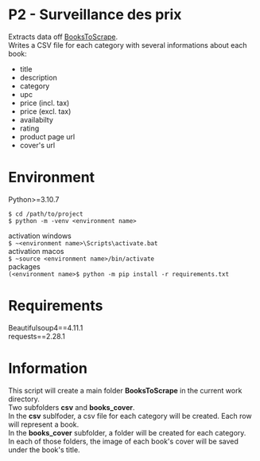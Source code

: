 # P2 - Surveillance des prix

Extracts data off [BooksToScrape](https://books.toscrape.com/).  
Writes a CSV file for each category with several informations about each book:
 - title
 - description
 - category
 - upc
 - price (incl. tax)
 - price (excl. tax)
 - availabilty
 - rating
 - product page url
 - cover's url

# Environment

Python>=3.10.7

```
$ cd /path/to/project
$ python -m -venv <environment name>
```

activation windows\
```$ ~<environment name>\Scripts\activate.bat```\
activation macos\
```$ ~source <environment name>/bin/activate```\
packages\
```(<environment name>$ python -m pip install -r requirements.txt```

# Requirements

Beautifulsoup4==4.11.1\
requests==2.28.1

# Information

This script will create a main folder **BooksToScrape** in the current work directory.  
Two subfolders **csv** and **books_cover**.  
In the **csv** sublfoder, a csv file for each category will be created.
Each row will represent a book.  
In the **books_cover** subfolder, a folder will be created for each category.  
In each of those folders, the image of each book's cover will be saved under the book's title.